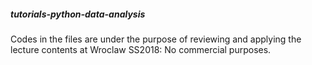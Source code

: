 ##### tutorials-python-data-analysis

Codes in the files are under the purpose of reviewing and applying the lecture contents at Wroclaw SS2018:
No commercial purposes.

